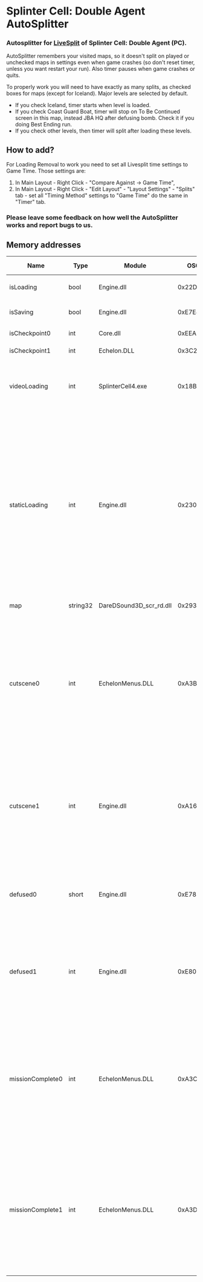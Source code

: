 # Splinter Cell: Double Agent AutoSplitter

### Autosplitter for [LiveSplit](https://github.com/LiveSplit/LiveSplit/releases) of Splinter Cell: Double Agent (PC).

AutoSplitter remembers your visited maps, so it doesn't split on played or unchecked maps in settings even when game crashes (so don't reset timer, unless you want restart your run). Also timer pauses when game crashes or quits.

To properly work you will need to have exactly as many splits, as checked boxes for maps (except for Iceland). Major levels are selected by default.
  - If you check Iceland, timer starts when level is loaded.
  - If you check Coast Guard Boat, timer will stop on To Be Continued screen in this map, instead JBA HQ after defusing bomb. Check it if you doing Best Ending run.
- If you check other levels, then timer will split after loading these levels.

## How to add?
For Loading Removal to work you need to set all Livesplit time settings to Game Time.
Those settings are:

1. In Main Layout - Right Click - "Compare Against -> Game Time",
2. In Main Layout - Right Click - "Edit Layout" - "Layout Settings" - "Splits" tab - set all "Timing Method" settings to "Game Time" do the same in "Timer" tab.

### Please leave some feedback on how well the AutoSplitter works and report bugs to us.

## Memory addresses

| Name | Type | Module | OS0 | OS1 | More OSs? | Description |
|---|---|---|---|---|---|---|
| isLoading | bool | Engine.dll | 0x22D590 | 0x0 | No | `true` on loading in game. |
| isSaving | bool | Engine.dll | 0xE7E4B0 | 0x4 | No | `true` on saving in game. |
| isCheckpoint0 | int | Core.dll | 0xEEA10 | 0x5C | Yes | `0` or `9` on checkpoint. |
| isCheckpoint1 | int | Echelon.DLL | 0x3C2680 | 0x40 | Yes | `0` or `9` on checkpoint. |
| videoLoading | int | SplinterCell4.exe | 0x18BE0 | 0x468 | No | `707` during level loadings or loading to main menu. `0` otherwise. |
| staticLoading | int | Engine.dll | 0x2300C4 | 0x0 | No | `0` in gameplay. `1` during static loading screen. `256` in main menu and video loadings from it. `257` after video loading and before static loading. `0` and `1` values are even for very short time when finish transition to main menu. |
| map | string32 | DareDSound3D_scr_rd.dll | 0x29300 | 0x8C | No | Level name as String. |
| cutscene0 | int | EchelonMenus.DLL | 0xA3B54 | 0x758 | No | `1558` on cinematic cutscene or `1046` in like Shanghai's end cutscene, `22` in game or cutscene like Prison's beginning cutscene. Other values might be in other cases. |
| cutscene1 | int | Engine.dll | 0xA16E38 | 0xA40 | No | `0` on cinematic cutscene and for short time in isLoading. `1065353216` in game. Other values might be in other cases. |
| defused0 | short | Engine.dll | 0xE78860 | 0x78 | Yes | `256` when bomb not defused, `257` when defused. For short time in first loading sets to `257`. |
| defused1 | int | Engine.dll | 0xE80C58 | 0x864 | Yes | `1073742080` when bomb not defused, `...81` when defused. For short time in first loading sets to `...81`. |
| missionComplete0 | int | EchelonMenus.DLL | 0xA3CF4 | 0xC | Yes | `291` in gameplay, `306` when Mission Complete or TBC screen appears and keeps to end of video loadings to next level. Also sets to `306` when using computer. |
| missionComplete1 | int | EchelonMenus.DLL | 0xA3D30 | 0x14 | Yes | `17` in gameplay, `19` when Mission Complete or TBC screen appears and keeps to end of video loadings to next level. Also sets to `19` when using computer. |